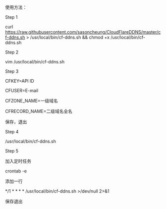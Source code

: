 使用方法：

Step 1 

curl https://raw.githubusercontent.com/sasoncheung/CloudFlareDDNS/master/cf-ddns.sh > /usr/local/bin/cf-ddns.sh && chmod +x /usr/local/bin/cf-ddns.sh



Step 2 

vim /usr/local/bin/cf-ddns.sh



Step 3

CFKEY=API ID

CFUSER=E-mail 

CFZONE_NAME=一级域名

CFRECORD_NAME=二级域名全名 

保存，退出 



Step 4 

/usr/local/bin/cf-ddns.sh



Step 5 

加入定时任务 

crontab -e 

添加一行 

*/1 * * * * /usr/local/bin/cf-ddns.sh >/dev/null 2>&1 

保存退出

